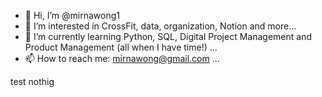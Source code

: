 - 👋 Hi, I’m @mirnawong1
- 👀 I’m interested in CrossFit, data, organization, Notion and more...
- 🌱 I’m currently learning Python, SQL, Digital Project Management and Product Management (all when I have time!) ...
- 📫 How to reach me: mirnawong@gmail.com ...

<!---
mirnawong1/mirnawong1 is a ✨ special ✨ repository because its `README.md` (this file) appears on your GitHub profile.
You can click the Preview link to take a look at your changes.
--->


test nothig
